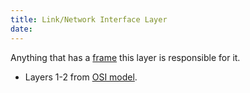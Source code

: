 ```yaml
---
title: Link/Network Interface Layer
date:
---
```

Anything that has a [frame](20201009144356-frame.md) this layer is responsible for it.
* Layers 1-2 from [OSI model](20201006074200-osi-7-layer.md).
